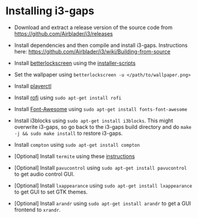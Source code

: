 # Installing i3-gaps

  * Download and extract a release version of the source code from https://github.com/Airblader/i3/releases

  * Install dependencies and then compile and install i3-gaps. Instructions here: https://github.com/Airblader/i3/wiki/Building-from-source

  * Install [betterlockscreen](https://github.com/pavanjadhaw/betterlockscreen) using the [installer-scripts](https://github.com/UtkarshVerma/installer-scripts)
  
  * Set the wallpaper using `betterlockscreen -u </path/to/wallpaper.png>`
  
  * Install [playerctl](https://github.com/acrisci/playerctl/releases)
  
  * Install [rofi](https://github.com/davatorium/rofi) using `sudo apt-get install rofi`
  
  * Install [Font-Awesome](https://github.com/FortAwesome/Font-Awesome) using `sudo apt-get install fonts-font-awesome`
  
  * Install i3blocks using `sudo apt-get install i3blocks`.
    This might overwrite i3-gaps, so go back to the i3-gaps build directory and do `make -j && sudo make install` to restore i3-gaps.
  
  * Install `compton` using `sudo apt-get install compton`
  
  * [Optional] Install `termite` using these [instructions](https://computingforgeeks.com/install-termite-terminal-on-ubuntu-18-04-ubuntu-16-04-lts/)
  
  * [Optional] Install `pavucontrol` using `sudo apt-get install pavucontrol` to get audio control GUI.
  
  * [Optional] Install `lxappearance` using `sudo apt-get install lxappearance` to get GUI to set GTK themes.
  
  * [Optional] Install `arandr` using `sudo apt-get install arandr` to get a GUI frontend to `xrandr`.
